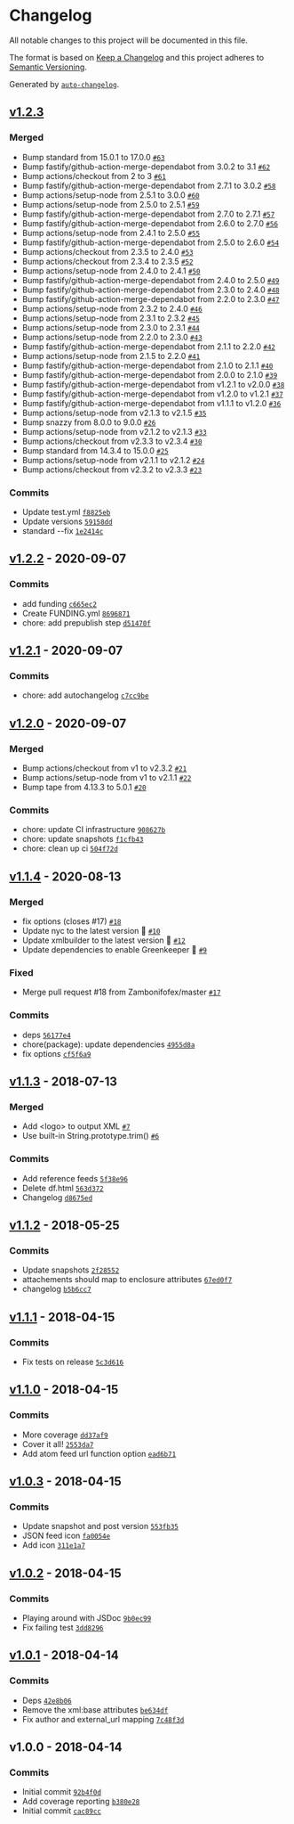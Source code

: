 # Changelog

All notable changes to this project will be documented in this file.

The format is based on [Keep a Changelog](https://keepachangelog.com/en/1.0.0/)
and this project adheres to [Semantic Versioning](https://semver.org/spec/v2.0.0.html).

Generated by [`auto-changelog`](https://github.com/CookPete/auto-changelog).

## [v1.2.3](https://github.com/bcomnes/jsonfeed-to-atom/compare/v1.2.2...v1.2.3)

### Merged

- Bump standard from 15.0.1 to 17.0.0 [`#63`](https://github.com/bcomnes/jsonfeed-to-atom/pull/63)
- Bump fastify/github-action-merge-dependabot from 3.0.2 to 3.1 [`#62`](https://github.com/bcomnes/jsonfeed-to-atom/pull/62)
- Bump actions/checkout from 2 to 3 [`#61`](https://github.com/bcomnes/jsonfeed-to-atom/pull/61)
- Bump fastify/github-action-merge-dependabot from 2.7.1 to 3.0.2 [`#58`](https://github.com/bcomnes/jsonfeed-to-atom/pull/58)
- Bump actions/setup-node from 2.5.1 to 3.0.0 [`#60`](https://github.com/bcomnes/jsonfeed-to-atom/pull/60)
- Bump actions/setup-node from 2.5.0 to 2.5.1 [`#59`](https://github.com/bcomnes/jsonfeed-to-atom/pull/59)
- Bump fastify/github-action-merge-dependabot from 2.7.0 to 2.7.1 [`#57`](https://github.com/bcomnes/jsonfeed-to-atom/pull/57)
- Bump fastify/github-action-merge-dependabot from 2.6.0 to 2.7.0 [`#56`](https://github.com/bcomnes/jsonfeed-to-atom/pull/56)
- Bump actions/setup-node from 2.4.1 to 2.5.0 [`#55`](https://github.com/bcomnes/jsonfeed-to-atom/pull/55)
- Bump fastify/github-action-merge-dependabot from 2.5.0 to 2.6.0 [`#54`](https://github.com/bcomnes/jsonfeed-to-atom/pull/54)
- Bump actions/checkout from 2.3.5 to 2.4.0 [`#53`](https://github.com/bcomnes/jsonfeed-to-atom/pull/53)
- Bump actions/checkout from 2.3.4 to 2.3.5 [`#52`](https://github.com/bcomnes/jsonfeed-to-atom/pull/52)
- Bump actions/setup-node from 2.4.0 to 2.4.1 [`#50`](https://github.com/bcomnes/jsonfeed-to-atom/pull/50)
- Bump fastify/github-action-merge-dependabot from 2.4.0 to 2.5.0 [`#49`](https://github.com/bcomnes/jsonfeed-to-atom/pull/49)
- Bump fastify/github-action-merge-dependabot from 2.3.0 to 2.4.0 [`#48`](https://github.com/bcomnes/jsonfeed-to-atom/pull/48)
- Bump fastify/github-action-merge-dependabot from 2.2.0 to 2.3.0 [`#47`](https://github.com/bcomnes/jsonfeed-to-atom/pull/47)
- Bump actions/setup-node from 2.3.2 to 2.4.0 [`#46`](https://github.com/bcomnes/jsonfeed-to-atom/pull/46)
- Bump actions/setup-node from 2.3.1 to 2.3.2 [`#45`](https://github.com/bcomnes/jsonfeed-to-atom/pull/45)
- Bump actions/setup-node from 2.3.0 to 2.3.1 [`#44`](https://github.com/bcomnes/jsonfeed-to-atom/pull/44)
- Bump actions/setup-node from 2.2.0 to 2.3.0 [`#43`](https://github.com/bcomnes/jsonfeed-to-atom/pull/43)
- Bump fastify/github-action-merge-dependabot from 2.1.1 to 2.2.0 [`#42`](https://github.com/bcomnes/jsonfeed-to-atom/pull/42)
- Bump actions/setup-node from 2.1.5 to 2.2.0 [`#41`](https://github.com/bcomnes/jsonfeed-to-atom/pull/41)
- Bump fastify/github-action-merge-dependabot from 2.1.0 to 2.1.1 [`#40`](https://github.com/bcomnes/jsonfeed-to-atom/pull/40)
- Bump fastify/github-action-merge-dependabot from 2.0.0 to 2.1.0 [`#39`](https://github.com/bcomnes/jsonfeed-to-atom/pull/39)
- Bump fastify/github-action-merge-dependabot from v1.2.1 to v2.0.0 [`#38`](https://github.com/bcomnes/jsonfeed-to-atom/pull/38)
- Bump fastify/github-action-merge-dependabot from v1.2.0 to v1.2.1 [`#37`](https://github.com/bcomnes/jsonfeed-to-atom/pull/37)
- Bump fastify/github-action-merge-dependabot from v1.1.1 to v1.2.0 [`#36`](https://github.com/bcomnes/jsonfeed-to-atom/pull/36)
- Bump actions/setup-node from v2.1.3 to v2.1.5 [`#35`](https://github.com/bcomnes/jsonfeed-to-atom/pull/35)
- Bump snazzy from 8.0.0 to 9.0.0 [`#26`](https://github.com/bcomnes/jsonfeed-to-atom/pull/26)
- Bump actions/setup-node from v2.1.2 to v2.1.3 [`#33`](https://github.com/bcomnes/jsonfeed-to-atom/pull/33)
- Bump actions/checkout from v2.3.3 to v2.3.4 [`#30`](https://github.com/bcomnes/jsonfeed-to-atom/pull/30)
- Bump standard from 14.3.4 to 15.0.0 [`#25`](https://github.com/bcomnes/jsonfeed-to-atom/pull/25)
- Bump actions/setup-node from v2.1.1 to v2.1.2 [`#24`](https://github.com/bcomnes/jsonfeed-to-atom/pull/24)
- Bump actions/checkout from v2.3.2 to v2.3.3 [`#23`](https://github.com/bcomnes/jsonfeed-to-atom/pull/23)

### Commits

- Update test.yml [`f8825eb`](https://github.com/bcomnes/jsonfeed-to-atom/commit/f8825eba1ce9c706469cfbfc1239df4f4f016389)
- Update versions [`59158dd`](https://github.com/bcomnes/jsonfeed-to-atom/commit/59158ddff375c522128c49b456723733050953df)
- standard --fix [`1e2414c`](https://github.com/bcomnes/jsonfeed-to-atom/commit/1e2414cbf696da89ba01dcc42c55c9625f430cf3)

## [v1.2.2](https://github.com/bcomnes/jsonfeed-to-atom/compare/v1.2.1...v1.2.2) - 2020-09-07

### Commits

- add funding [`c665ec2`](https://github.com/bcomnes/jsonfeed-to-atom/commit/c665ec205b6f93f2697596e1c5cb438f42213ab8)
- Create FUNDING.yml [`8696871`](https://github.com/bcomnes/jsonfeed-to-atom/commit/8696871b052ebf7d6b6906432f700d1a179ff759)
- chore: add prepublish step [`d51470f`](https://github.com/bcomnes/jsonfeed-to-atom/commit/d51470f1f5ad63c0fe5a46c9fbeddb1023535ede)

## [v1.2.1](https://github.com/bcomnes/jsonfeed-to-atom/compare/v1.2.0...v1.2.1) - 2020-09-07

### Commits

- chore: add autochangelog [`c7cc9be`](https://github.com/bcomnes/jsonfeed-to-atom/commit/c7cc9be743f850f8832adcd693e5caf153b9e08b)

## [v1.2.0](https://github.com/bcomnes/jsonfeed-to-atom/compare/v1.1.4...v1.2.0) - 2020-09-07

### Merged

- Bump actions/checkout from v1 to v2.3.2 [`#21`](https://github.com/bcomnes/jsonfeed-to-atom/pull/21)
- Bump actions/setup-node from v1 to v2.1.1 [`#22`](https://github.com/bcomnes/jsonfeed-to-atom/pull/22)
- Bump tape from 4.13.3 to 5.0.1 [`#20`](https://github.com/bcomnes/jsonfeed-to-atom/pull/20)

### Commits

- chore: update CI infrastructure [`908627b`](https://github.com/bcomnes/jsonfeed-to-atom/commit/908627bce56cdc441c33bcc324f202170a9104de)
- chore: update snapshots [`f1cfb43`](https://github.com/bcomnes/jsonfeed-to-atom/commit/f1cfb437e3f91e9b7b39a3ac3bd198d644cdb812)
- chore: clean up ci [`504f72d`](https://github.com/bcomnes/jsonfeed-to-atom/commit/504f72d6adffd9e74565bff6697630aa724911b4)

## [v1.1.4](https://github.com/bcomnes/jsonfeed-to-atom/compare/v1.1.3...v1.1.4) - 2020-08-13

### Merged

- fix options (closes #17) [`#18`](https://github.com/bcomnes/jsonfeed-to-atom/pull/18)
- Update nyc to the latest version 🚀 [`#10`](https://github.com/bcomnes/jsonfeed-to-atom/pull/10)
- Update xmlbuilder to the latest version 🚀 [`#12`](https://github.com/bcomnes/jsonfeed-to-atom/pull/12)
- Update dependencies to enable Greenkeeper 🌴 [`#9`](https://github.com/bcomnes/jsonfeed-to-atom/pull/9)

### Fixed

- Merge pull request #18 from Zambonifofex/master [`#17`](https://github.com/bcomnes/jsonfeed-to-atom/issues/17)

### Commits

- deps [`56177e4`](https://github.com/bcomnes/jsonfeed-to-atom/commit/56177e4505838ac25b6c347296c00a20fdda02e1)
- chore(package): update dependencies [`4955d8a`](https://github.com/bcomnes/jsonfeed-to-atom/commit/4955d8aab04f3297e53072e94cb367af7c8162de)
- fix options [`cf5f6a9`](https://github.com/bcomnes/jsonfeed-to-atom/commit/cf5f6a9b2fd55454d98f8e7f930be39b10f1a00f)

## [v1.1.3](https://github.com/bcomnes/jsonfeed-to-atom/compare/v1.1.2...v1.1.3) - 2018-07-13

### Merged

- Add &lt;logo&gt; to output XML [`#7`](https://github.com/bcomnes/jsonfeed-to-atom/pull/7)
- Use built-in String.prototype.trim() [`#6`](https://github.com/bcomnes/jsonfeed-to-atom/pull/6)

### Commits

- Add reference feeds [`5f38e96`](https://github.com/bcomnes/jsonfeed-to-atom/commit/5f38e96b7752ba896554c8a8569f4fc3bf3b616b)
- Delete df.html [`563d372`](https://github.com/bcomnes/jsonfeed-to-atom/commit/563d372480f4375a45aa0d06e94cd76160abe699)
- Changelog [`d8675ed`](https://github.com/bcomnes/jsonfeed-to-atom/commit/d8675ed4e70c3b26c354f967de6b51dc6f0a5b87)

## [v1.1.2](https://github.com/bcomnes/jsonfeed-to-atom/compare/v1.1.1...v1.1.2) - 2018-05-25

### Commits

- Update snapshots [`2f28552`](https://github.com/bcomnes/jsonfeed-to-atom/commit/2f28552fe6c296366021e7c52450522ab539e254)
- attachements should map to enclosure attributes [`67ed0f7`](https://github.com/bcomnes/jsonfeed-to-atom/commit/67ed0f7134cae6d1b67cd3591fe80d7589962d52)
- changelog [`b5b6cc7`](https://github.com/bcomnes/jsonfeed-to-atom/commit/b5b6cc7120f3249680e9f435ef72098d182393f4)

## [v1.1.1](https://github.com/bcomnes/jsonfeed-to-atom/compare/v1.1.0...v1.1.1) - 2018-04-15

### Commits

- Fix tests on release [`5c3d616`](https://github.com/bcomnes/jsonfeed-to-atom/commit/5c3d6163f6c15050196dda5e3df1d2602e8cd209)

## [v1.1.0](https://github.com/bcomnes/jsonfeed-to-atom/compare/v1.0.3...v1.1.0) - 2018-04-15

### Commits

- More coverage [`dd37af9`](https://github.com/bcomnes/jsonfeed-to-atom/commit/dd37af9cab58220f32e7d3b53895ea06b03877d4)
- Cover it all! [`2553da7`](https://github.com/bcomnes/jsonfeed-to-atom/commit/2553da77e0c3c792cb6fe63f8e41994d69f799b2)
- Add atom feed url function option [`ead6b71`](https://github.com/bcomnes/jsonfeed-to-atom/commit/ead6b71f33c31986bb0d4fec46c709e8df55480e)

## [v1.0.3](https://github.com/bcomnes/jsonfeed-to-atom/compare/v1.0.2...v1.0.3) - 2018-04-15

### Commits

- Update snapshot and post version [`553fb35`](https://github.com/bcomnes/jsonfeed-to-atom/commit/553fb35f6013676d6d507b50ce19304c5610f967)
- JSON feed icon [`fa0054e`](https://github.com/bcomnes/jsonfeed-to-atom/commit/fa0054e7358fb4a9681e85353f8cc9d53f020fcd)
- Add icon [`311e1a7`](https://github.com/bcomnes/jsonfeed-to-atom/commit/311e1a755e09a4fca74b57b59660856f02c24c3d)

## [v1.0.2](https://github.com/bcomnes/jsonfeed-to-atom/compare/v1.0.1...v1.0.2) - 2018-04-15

### Commits

- Playing around with JSDoc [`9b0ec99`](https://github.com/bcomnes/jsonfeed-to-atom/commit/9b0ec99116a5545d53e3817ea9b3e72ba91fa7ae)
- Fix failing test [`3dd8296`](https://github.com/bcomnes/jsonfeed-to-atom/commit/3dd8296a99d79b011cb770f494da64f0bd159bfe)

## [v1.0.1](https://github.com/bcomnes/jsonfeed-to-atom/compare/v1.0.0...v1.0.1) - 2018-04-14

### Commits

- Deps [`42e8b06`](https://github.com/bcomnes/jsonfeed-to-atom/commit/42e8b06cd79e5a7d71f6c3be6a3806559b8b6a81)
- Remove the xml:base attributes [`be634df`](https://github.com/bcomnes/jsonfeed-to-atom/commit/be634df4c88ad3610af0ee5fce6d591b2bf3274e)
- Fix author and external_url mapping [`7c48f3d`](https://github.com/bcomnes/jsonfeed-to-atom/commit/7c48f3d8bb5e3940efeea8f97e34d3014e44df58)

## v1.0.0 - 2018-04-14

### Commits

- Initial commit [`92b4f0d`](https://github.com/bcomnes/jsonfeed-to-atom/commit/92b4f0da033d64cd4fc3fd17662cf1dc95a53469)
- Add coverage reporting [`b380e28`](https://github.com/bcomnes/jsonfeed-to-atom/commit/b380e28ed69d494a37e8080c53cea2742e39ab3c)
- Initial commit [`cac89cc`](https://github.com/bcomnes/jsonfeed-to-atom/commit/cac89ccf444b0c904daea21044f3324cef30275f)
